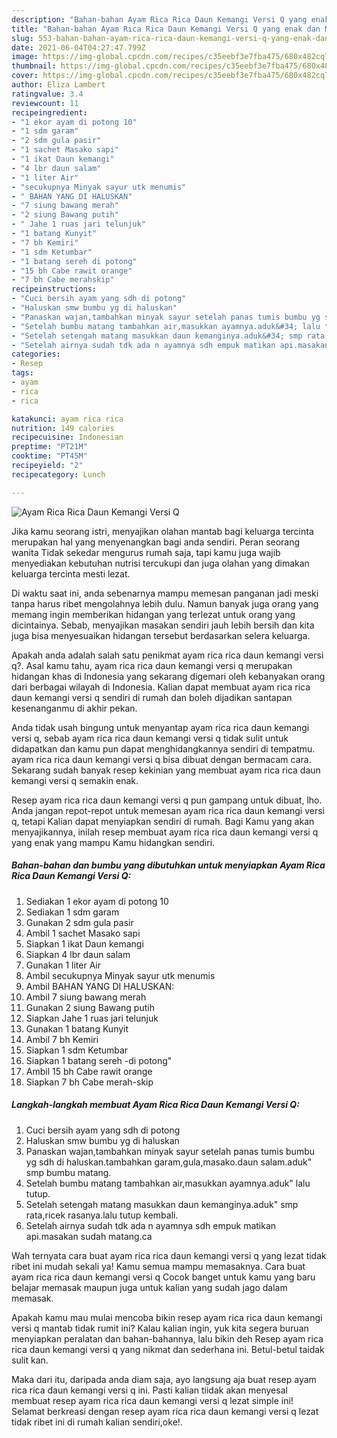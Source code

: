 ```yaml
---
description: "Bahan-bahan Ayam Rica Rica Daun Kemangi Versi Q yang enak dan Mudah Dibuat"
title: "Bahan-bahan Ayam Rica Rica Daun Kemangi Versi Q yang enak dan Mudah Dibuat"
slug: 553-bahan-bahan-ayam-rica-rica-daun-kemangi-versi-q-yang-enak-dan-mudah-dibuat
date: 2021-06-04T04:27:47.799Z
image: https://img-global.cpcdn.com/recipes/c35eebf3e7fba475/680x482cq70/ayam-rica-rica-daun-kemangi-versi-q-foto-resep-utama.jpg
thumbnail: https://img-global.cpcdn.com/recipes/c35eebf3e7fba475/680x482cq70/ayam-rica-rica-daun-kemangi-versi-q-foto-resep-utama.jpg
cover: https://img-global.cpcdn.com/recipes/c35eebf3e7fba475/680x482cq70/ayam-rica-rica-daun-kemangi-versi-q-foto-resep-utama.jpg
author: Eliza Lambert
ratingvalue: 3.4
reviewcount: 11
recipeingredient:
- "1 ekor ayam di potong 10"
- "1 sdm garam"
- "2 sdm gula pasir"
- "1 sachet Masako sapi"
- "1 ikat Daun kemangi"
- "4 lbr daun salam"
- "1 liter Air"
- "secukupnya Minyak sayur utk menumis"
- " BAHAN YANG DI HALUSKAN"
- "7 siung bawang merah"
- "2 siung Bawang putih"
- " Jahe 1 ruas jari telunjuk"
- "1 batang Kunyit"
- "7 bh Kemiri"
- "1 sdm Ketumbar"
- "1 batang sereh di potong"
- "15 bh Cabe rawit orange"
- "7 bh Cabe merahskip"
recipeinstructions:
- "Cuci bersih ayam yang sdh di potong"
- "Haluskan smw bumbu yg di haluskan"
- "Panaskan wajan,tambahkan minyak sayur setelah panas tumis bumbu yg sdh di haluskan.tambahkan garam,gula,masako.daun salam.aduk&#34; smp bumbu matang."
- "Setelah bumbu matang tambahkan air,masukkan ayamnya.aduk&#34; lalu tutup."
- "Setelah setengah matang masukkan daun kemanginya.aduk&#34; smp rata,ricek rasanya.lalu tutup kembali."
- "Setelah airnya sudah tdk ada n ayamnya sdh empuk matikan api.masakan sudah matang.ca"
categories:
- Resep
tags:
- ayam
- rica
- rica

katakunci: ayam rica rica 
nutrition: 149 calories
recipecuisine: Indonesian
preptime: "PT21M"
cooktime: "PT45M"
recipeyield: "2"
recipecategory: Lunch

---
```



![Ayam Rica Rica Daun Kemangi Versi Q](https://img-global.cpcdn.com/recipes/c35eebf3e7fba475/680x482cq70/ayam-rica-rica-daun-kemangi-versi-q-foto-resep-utama.jpg)

Jika kamu seorang istri, menyajikan olahan mantab bagi keluarga tercinta merupakan hal yang menyenangkan bagi anda sendiri. Peran seorang  wanita Tidak sekedar mengurus rumah saja, tapi kamu juga wajib menyediakan kebutuhan nutrisi tercukupi dan juga olahan yang dimakan keluarga tercinta mesti lezat.

Di waktu  saat ini, anda sebenarnya mampu memesan panganan jadi meski tanpa harus ribet mengolahnya lebih dulu. Namun banyak juga orang yang memang ingin memberikan hidangan yang terlezat untuk orang yang dicintainya. Sebab, menyajikan masakan sendiri jauh lebih bersih dan kita juga bisa menyesuaikan hidangan tersebut berdasarkan selera keluarga. 



Apakah anda adalah salah satu penikmat ayam rica rica daun kemangi versi q?. Asal kamu tahu, ayam rica rica daun kemangi versi q merupakan hidangan khas di Indonesia yang sekarang digemari oleh kebanyakan orang dari berbagai wilayah di Indonesia. Kalian dapat membuat ayam rica rica daun kemangi versi q sendiri di rumah dan boleh dijadikan santapan kesenanganmu di akhir pekan.

Anda tidak usah bingung untuk menyantap ayam rica rica daun kemangi versi q, sebab ayam rica rica daun kemangi versi q tidak sulit untuk didapatkan dan kamu pun dapat menghidangkannya sendiri di tempatmu. ayam rica rica daun kemangi versi q bisa dibuat dengan bermacam cara. Sekarang sudah banyak resep kekinian yang membuat ayam rica rica daun kemangi versi q semakin enak.

Resep ayam rica rica daun kemangi versi q pun gampang untuk dibuat, lho. Anda jangan repot-repot untuk memesan ayam rica rica daun kemangi versi q, tetapi Kalian dapat menyiapkan sendiri di rumah. Bagi Kamu yang akan menyajikannya, inilah resep membuat ayam rica rica daun kemangi versi q yang enak yang mampu Kamu hidangkan sendiri.

<!--inarticleads1-->

##### Bahan-bahan dan bumbu yang dibutuhkan untuk menyiapkan Ayam Rica Rica Daun Kemangi Versi Q:

1. Sediakan 1 ekor ayam di potong 10
1. Sediakan 1 sdm garam
1. Gunakan 2 sdm gula pasir
1. Ambil 1 sachet Masako sapi
1. Siapkan 1 ikat Daun kemangi
1. Siapkan 4 lbr daun salam
1. Gunakan 1 liter Air
1. Ambil secukupnya Minyak sayur utk menumis
1. Ambil  BAHAN YANG DI HALUSKAN:
1. Ambil 7 siung bawang merah
1. Gunakan 2 siung Bawang putih
1. Siapkan  Jahe 1 ruas jari telunjuk
1. Gunakan 1 batang Kunyit
1. Ambil 7 bh Kemiri
1. Siapkan 1 sdm Ketumbar
1. Siapkan 1 batang sereh -di potong&#34;
1. Ambil 15 bh Cabe rawit orange
1. Siapkan 7 bh Cabe merah-skip




<!--inarticleads2-->

##### Langkah-langkah membuat Ayam Rica Rica Daun Kemangi Versi Q:

1. Cuci bersih ayam yang sdh di potong
1. Haluskan smw bumbu yg di haluskan
1. Panaskan wajan,tambahkan minyak sayur setelah panas tumis bumbu yg sdh di haluskan.tambahkan garam,gula,masako.daun salam.aduk&#34; smp bumbu matang.
1. Setelah bumbu matang tambahkan air,masukkan ayamnya.aduk&#34; lalu tutup.
1. Setelah setengah matang masukkan daun kemanginya.aduk&#34; smp rata,ricek rasanya.lalu tutup kembali.
1. Setelah airnya sudah tdk ada n ayamnya sdh empuk matikan api.masakan sudah matang.ca




Wah ternyata cara buat ayam rica rica daun kemangi versi q yang lezat tidak ribet ini mudah sekali ya! Kamu semua mampu memasaknya. Cara buat ayam rica rica daun kemangi versi q Cocok banget untuk kamu yang baru belajar memasak maupun juga untuk kalian yang sudah jago dalam memasak.

Apakah kamu mau mulai mencoba bikin resep ayam rica rica daun kemangi versi q mantab tidak rumit ini? Kalau kalian ingin, yuk kita segera buruan menyiapkan peralatan dan bahan-bahannya, lalu bikin deh Resep ayam rica rica daun kemangi versi q yang nikmat dan sederhana ini. Betul-betul taidak sulit kan. 

Maka dari itu, daripada anda diam saja, ayo langsung aja buat resep ayam rica rica daun kemangi versi q ini. Pasti kalian tiidak akan menyesal membuat resep ayam rica rica daun kemangi versi q lezat simple ini! Selamat berkreasi dengan resep ayam rica rica daun kemangi versi q lezat tidak ribet ini di rumah kalian sendiri,oke!.

